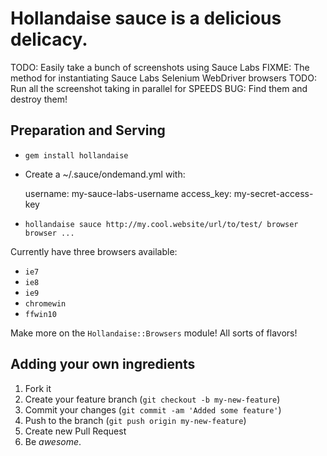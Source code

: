 # Hollandaise sauce is a delicious delicacy.

TODO: Easily take a bunch of screenshots using Sauce Labs
FIXME: The method for instantiating Sauce Labs Selenium WebDriver browsers
TODO: Run all the screenshot taking in parallel for SPEEDS
BUG: Find them and destroy them!

## Preparation and Serving

* `gem install hollandaise`
* Create a ~/.sauce/ondemand.yml with:

    username: my-sauce-labs-username
    access_key: my-secret-access-key

* `hollandaise sauce http://my.cool.website/url/to/test/ browser browser ...`

Currently have three browsers available:

* `ie7`
* `ie8`
* `ie9`
* `chromewin`
* `ffwin10`

Make more on the `Hollandaise::Browsers` module! All sorts of flavors!

## Adding your own ingredients

1. Fork it
2. Create your feature branch (`git checkout -b my-new-feature`)
3. Commit your changes (`git commit -am 'Added some feature'`)
4. Push to the branch (`git push origin my-new-feature`)
5. Create new Pull Request
6. Be *awesome*.
